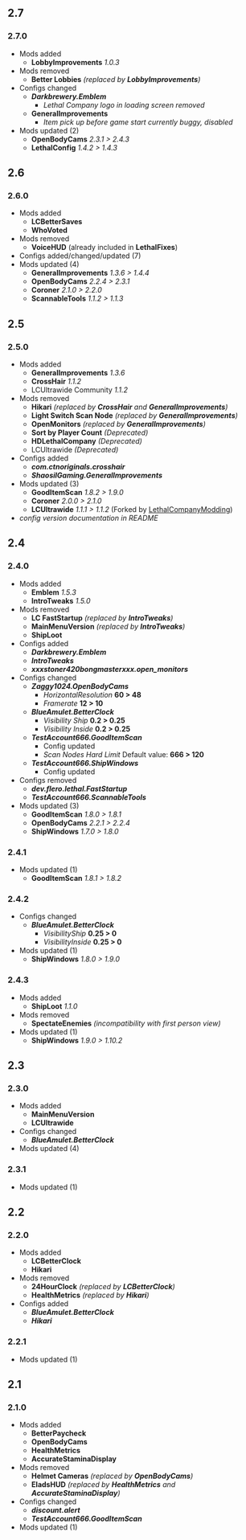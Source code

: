 ## 2.7
### 2.7.0
- Mods added
  - **LobbyImprovements** _1.0.3_
- Mods removed
  - **Better Lobbies** _(replaced by **LobbyImprovements**)_
- Configs changed
  - _**Darkbrewery.Emblem**_
    - _Lethal Company logo in loading screen removed_
  - **GeneralImprovements**
    - _Item pick up before game start currently buggy, disabled_
- Mods updated (2)
  - **OpenBodyCams** _2.3.1 > 2.4.3_
  - **LethalConfig** _1.4.2 > 1.4.3_

## 2.6
### 2.6.0
- Mods added
  - **LCBetterSaves**
  - **WhoVoted**
- Mods removed
  - **VoiceHUD** (already included in **LethalFixes**)
- Configs added/changed/updated (7)
- Mods updated (4)
  - **GeneralImprovements** _1.3.6 > 1.4.4_
  - **OpenBodyCams** _2.2.4 > 2.3.1_
  - **Coroner** _2.1.0 > 2.2.0_
  - **ScannableTools** _1.1.2 > 1.1.3_

## 2.5
### 2.5.0
- Mods added
  - **GeneralImprovements** _1.3.6_
  - **CrossHair** _1.1.2_
  - LCUltrawide Community _1.1.2_
- Mods removed
  - **Hikari** _(replaced by **CrossHair** and **GeneralImprovements**)_
  - **Light Switch Scan Node** _(replaced by **GeneralImprovements**)_
  - **OpenMonitors** _(replaced by **GeneralImprovements**)_
  - **Sort by Player Count** _(Deprecated)_
  - **HDLethalCompany** _(Deprecated)_
  - LCUltrawide _(Deprecated)_
- Configs added
  - _**com.ctnoriginals.crosshair**_
  - _**ShaosilGaming.GeneralImprovements**_
- Mods updated (3)
  - **GoodItemScan** _1.8.2 > 1.9.0_
  - **Coroner** _2.0.0 > 2.1.0_
  - **LCUltrawide** _1.1.1 > 1.1.2_ (Forked by [LethalCompanyModding](https://thunderstore.io/c/lethal-company/p/LethalCompanyModding/))
- _config version documentation in README_

## 2.4
### 2.4.0
- Mods added
  - **Emblem** _1.5.3_
  - **IntroTweaks** _1.5.0_
- Mods removed
  - **LC FastStartup** _(replaced by **IntroTweaks**)_
  - **MainMenuVersion** _(replaced by **IntroTweaks**)_
  - **ShipLoot**
- Configs added
  - _**Darkbrewery.Emblem**_
  - _**IntroTweaks**_
  - _**xxxstoner420bongmasterxxx.open_monitors**_
- Configs changed
  - _**Zaggy1024.OpenBodyCams**_
    - _HorizontalResolution_ **60 > 48**
    - _Framerate_ **12 > 10**
  - _**BlueAmulet.BetterClock**_
    - _Visibility Ship_ **0.2 > 0.25**
    - _Visibility Inside_ **0.2 > 0.25**
  - _**TestAccount666.GoodItemScan**_
    - Config updated
    - _Scan Nodes Hard Limit_ Default value: **666 > 120**
  - _**TestAccount666.ShipWindows**_
    - Config updated
- Configs removed
  - _**dev.flero.lethal.FastStartup**_
  - _**TestAccount666.ScannableTools**_
- Mods updated (3)
  - **GoodItemScan** _1.8.0 > 1.8.1_
  - **OpenBodyCams** _2.2.1 > 2.2.4_
  - **ShipWindows** _1.7.0 > 1.8.0_
### 2.4.1
- Mods updated (1)
  - **GoodItemScan** _1.8.1 > 1.8.2_
### 2.4.2
- Configs changed
  - _**BlueAmulet.BetterClock**_
    - _VisibilityShip_ **0.25 > 0**
    - _VisibilityInside_ **0.25 > 0**
- Mods updated (1)
  - **ShipWindows** _1.8.0 > 1.9.0_
### 2.4.3
- Mods added
  - **ShipLoot** _1.1.0_
- Mods removed
  - **SpectateEnemies** _(incompatibility with first person view)_
- Mods updated (1)
  - **ShipWindows** _1.9.0 > 1.10.2_

## 2.3
### 2.3.0
- Mods added
  - **MainMenuVersion**
  - **LCUltrawide**
- Configs changed
  - _**BlueAmulet.BetterClock**_
- Mods updated (4)
### 2.3.1
- Mods updated (1)

## 2.2
### 2.2.0
- Mods added
  - **LCBetterClock**
  - **Hikari**
- Mods removed
  - **24HourClock** _(replaced by **LCBetterClock**)_
  - **HealthMetrics** _(replaced by **Hikari**)_
- Configs added
  - _**BlueAmulet.BetterClock**_
  - _**Hikari**_
### 2.2.1
- Mods updated (1)

## 2.1
### 2.1.0
- Mods added
  - **BetterPaycheck**
  - **OpenBodyCams**
  - **HealthMetrics**
  - **AccurateStaminaDisplay**
- Mods removed
  - **Helmet Cameras** _(replaced by **OpenBodyCams**)_
  - **EladsHUD** _(replaced by **HealthMetrics** and **AccurateStaminaDisplay**)_
- Configs changed
  - _**discount.alert**_
  - _**TestAccount666.GoodItemScan**_
- Mods updated (1)